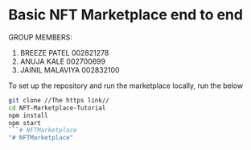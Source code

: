 # Basic NFT Marketplace end to end

GROUP MEMBERS:
1. BREEZE PATEL 002821278
2. ANUJA  KALE 002700699
3. JAINIL MALAVIYA 002832100

To set up the repository and run the marketplace locally, run the below
```bash
git clone //The https link//
cd NFT-Marketplace-Tutorial
npm install
npm start
```# NFTMarketplace
"# NFTMarketplace" 

